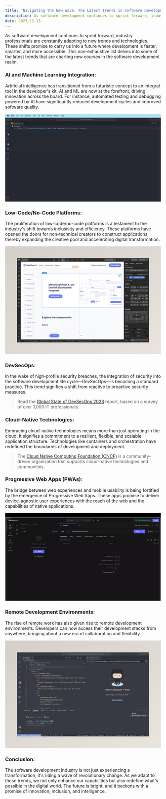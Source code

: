 ```yaml
---
title: 'Navigating the New Wave: The Latest Trends in Software Development'
description: As software development continues to sprint forward, industry professionals are constantly adapting to new trends and technologies. These shifts promise to carry us into a future where development is faster, smarter, and more accessible. This non-exhaustive list delves into some of the latest trends that are charting new courses in the software development realm.
date: 2023-12-13
---
```


As software development continues to sprint forward, industry professionals are constantly adapting to new trends and technologies. These shifts promise to carry us into a future where development is faster, smarter, and more accessible. This non-exhaustive list delves into some of the latest trends that are charting new courses in the software development realm.

### AI and Machine Learning Integration:

Artificial intelligence has transitioned from a futuristic concept to an integral tool in the developer's kit. AI and ML are now at the forefront, driving innovation across the board. For instance, automated testing and debugging powered by AI have significantly reduced development cycles and improved software quality.

![<a href='https://github.com/features/copilot'>GitHub Copilot</a> is used to generate a solution to the 'two sum' coding problem.](../lib/assets/copilot-clip.gif)

### Low-Code/No-Code Platforms:

The proliferation of low-code/no-code platforms is a testament to the industry's shift towards inclusivity and efficiency. These platforms have opened the doors for non-technical creators to construct applications, thereby expanding the creative pool and accelerating digital transformation.

![<a href='https://webflow.com'>Webflow</a> is a low-code platform for designing and building websites.](../lib/assets/webflow-screenshot.jpeg)

### DevSecOps:

In the wake of high-profile security breaches, the integration of security into the software development life cycle—DevSecOps—is becoming a standard practice. This trend signifies a shift from reactive to proactive security measures.

> Read the [Global State of DevSecOps 2023](https://www.synopsys.com/software-integrity/resources/analyst-reports/state-of-devsecops.html) report, based on a survey of over 1,000 IT professionals.

### Cloud-Native Technologies:

Embracing cloud-native technologies means more than just operating in the cloud. It signifies a commitment to a resilient, flexible, and scalable application structure. Technologies like containers and orchestration have redefined the boundaries of development and deployment.

> The [Cloud Native Computing Foundation (CNCF)](https://www.cncf.io/) is a community-driven organization that supports cloud-native technologies and communities.

### Progressive Web Apps (PWAs):

The bridge between web experiences and mobile usability is being fortified by the emergence of Progressive Web Apps. These apps promise to deliver device-agnostic user experiences with the reach of the web and the capabilities of native applications.

![<a href='https://hoppscotch.io/'>Hopscotch</a> is a lightweight, web-based API development suite.](../lib/assets/hopscotch-demo.gif)

### Remote Development Environments:

The rise of remote work has also given rise to remote development environments. Developers can now access their development stacks from anywhere, bringing about a new era of collaboration and flexibility.

![<a href='https://github.com/features/codespaces'>GitHub Codespaces</a> is used spin up a fully configured dev environment in the cloud.](../lib/assets/codespaces.jpeg)

### Conclusion:

The software development industry is not just experiencing a transformation; it's riding a wave of revolutionary change. As we adapt to these trends, we not only enhance our capabilities but also redefine what's possible in the digital world. The future is bright, and it beckons with a promise of innovation, inclusion, and intelligence.
